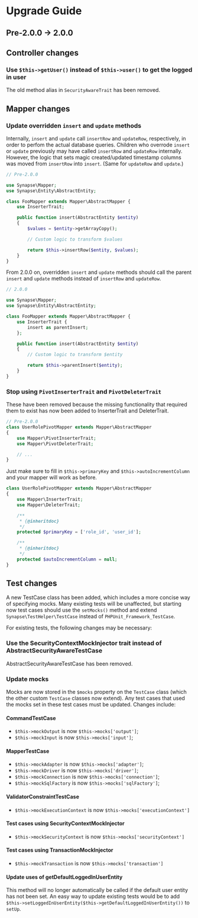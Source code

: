 Upgrade Guide
=============

Pre-2.0.0 -> 2.0.0
------------------

## Controller changes

### Use `$this->getUser()` instead of `$this->user()` to get the logged in user

The old method alias in `SecurityAwareTrait` has been removed.

## Mapper changes

### Update overridden `insert` and `update` methods

Internally, `insert` and `update` call `insertRow` and `updateRow`, respectively, in order to perfom the actual database queries. Children who overrode `insert` or `update` previously may have called `insertRow` and `updateRow` internally. However, the logic that sets magic created/updated timestamp columns was moved from `insertRow` into `insert`. (Same for `updateRow` and `update`.)

```PHP
// Pre-2.0.0

use Synapse\Mapper;
use Synapse\Entity\AbstractEntity;

class FooMapper extends Mapper\AbstractMapper {
    use InserterTrait;

    public function insert(AbstractEntity $entity)
    {
        $values = $entity->getArrayCopy();

        // Custom logic to transform $values

        return $this->insertRow($entity, $values);
    }
}
```

From 2.0.0 on, overridden `insert` and `update` methods should call the parent `insert` and `update` methods instead of `insertRow` and `updateRow`.

```PHP
// 2.0.0

use Synapse\Mapper;
use Synapse\Entity\AbstractEntity;

class FooMapper extends Mapper\AbstractMapper {
    use InserterTrait {
        insert as parentInsert;
    };

    public function insert(AbstractEntity $entity)
    {
        // Custom logic to transform $entity

        return $this->parentInsert($entity);
    }
}
```

### Stop using `PivotInserterTrait` and `PivotDeleterTrait`

These have been removed because the missing functionality that required them to exist has now been added to InserterTrait and DeleterTrait.

```PHP
// Pre-2.0.0
class UserRolePivotMapper extends Mapper\AbstractMapper
{
    use Mapper\PivotInserterTrait;
    use Mapper\PivotDeleterTrait;

    // ...
}
```

Just make sure to fill in `$this->primaryKey` and `$this->autoIncrementColumn` and your mapper will work as before.

```PHP
class UserRolePivotMapper extends Mapper\AbstractMapper
{
    use Mapper\InserterTrait;
    use Mapper\DeleterTrait;

    /**
     * {@inheritdoc}
     */
    protected $primaryKey = ['role_id', 'user_id'];

    /**
     * {@inheritdoc}
     */
    protected $autoIncrementColumn = null;
}
```

## Test changes

A new TestCase class has been added, which includes a more concise way of
specifying mocks. Many existing tests will be unaffected, but starting now test cases
should use the `setMocks()` method and extend `Synapse\TestHelper\TestCase`
instead of `PHPUnit_Framework_TestCase`.

For existing tests, the following changes may be necessary:

### Use the SecurityContextMockInjector trait instead of AbstractSecurityAwareTestCase

AbstractSecurityAwareTestCase has been removed.

### Update mocks

Mocks are now stored in the `$mocks` property on the `TestCase` class (which the other
custom `TestCase` classes now extend). Any test cases that used the mocks set in these test cases must be updated.
Changes include:

#### CommandTestCase

- `$this->mockOutput` is now `$this->mocks['output']`;
- `$this->mockInput` is now `$this->mocks['input']`;

#### MapperTestCase

- `$this->mockAdapter` is now `$this->mocks['adapter']`;
- `$this->mockDriver` is now `$this->mocks['driver']`;
- `$this->mockConnection` is now `$this->mocks['connection']`;
- `$this->mockSqlFactory` is now `$this->mocks['sqlFactory']`;

#### ValidatorConstraintTestCase

- `$this->mockExecutionContext` is now `$this->mocks['executionContext']`

#### Test cases using SecurityContextMockInjector

- `$this->mockSecurityContext` is now `$this->mocks['securityContext']`

#### Test cases using TransactionMockInjector

- `$this->mockTransaction` is now `$this->mocks['transaction']`

#### Update uses of getDefaultLoggedInUserEntity

This method will no longer automatically be called if the default user entity has
not been set. An easy way to update existing tests would be to add
`$this->setLoggedInUserEntity($this->getDefaultLoggedInUserEntity())` to `setUp`.
